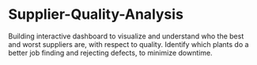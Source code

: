 # Supplier-Quality-Analysis

Building interactive dashboard to visualize and understand who the best and worst suppliers are, with respect to quality.
Identify which plants do a better job finding and rejecting defects, to minimize downtime.
